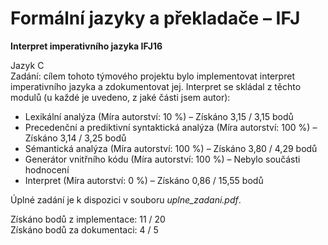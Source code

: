 # Formální jazyky a překladače – IFJ
**Interpret imperativního jazyka IFJ16**  
  
Jazyk C  
Zadání: cílem tohoto týmového projektu bylo implementovat interpret imperativního jazyka a zdokumentovat jej. Interpret se skládal z těchto modulů (u každé je uvedeno, z jaké části jsem autor):  
  
* Lexikální analýza (Míra autorství: 10 %) – Získáno 3,15 / 3,15 bodů
* Precedenční a prediktivní syntaktická analýza (Míra autorství: 100 %) – Získáno 3,14 / 3,25 bodů
* Sémantická analýza (Míra autorství: 100 %) – Získáno 3,80 / 4,29 bodů
* Generátor vnitřního kódu (Míra autorství: 100 %) – Nebylo součásti hodnocení
* Interpret (Míra autorství: 0 %) – Získáno 0,86 / 15,55 bodů
  
Úplné zadání je k dispozici v souboru *uplne_zadani.pdf*.  
  
Získáno bodů z implementace: 11 / 20  
Získáno bodů za dokumentaci: 4 / 5  

